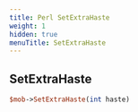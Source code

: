 ```yaml
---
title: Perl SetExtraHaste
weight: 1
hidden: true
menuTitle: SetExtraHaste
---
```

## SetExtraHaste
```perl
$mob->SetExtraHaste(int haste)
```